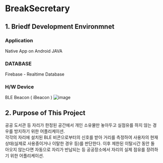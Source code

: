 # BreakSecretary

## 1. Briedf Development Environmnet

### Application  
Native App on Android
JAVA

### DATABASE  
Firebase - Realtime Database

### H/W Device
BLE Beacon ( iBeacon )
![image](https://user-images.githubusercontent.com/34915108/54450123-028bed00-4793-11e9-885c-d762afc43631.png)


## 2. Purpose of This Project  

 공공 도서관 등 자리가 한정된 공간에서 개인 소유물만 놓아두고 실점유를 하지 않는 경우를 방지하기 위한 어플리케이션.  
각각의 자리에 설치된 BLE 비콘으로부터의 신호를 받아 거리를 측정하여 
사용자의 현재 상태(실제로 사용중이거나 이탈한 경우 등)를 판단한다. 
이후 제한된 이탈시간 동안 돌아오지 않는다면 자동으로 자리가 반납되는 등 공공장소에서 자리의 실제 점유를 장려하기 위한 어플리케이션.





